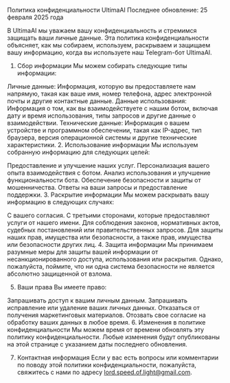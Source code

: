 Политика конфиденциальности UltimaAI
Последнее обновление: 25 февраля 2025 года

В UltimaAI мы уважаем вашу конфиденциальность и стремимся защищать ваши личные данные. Эта политика конфиденциальности объясняет, как мы собираем, используем, раскрываем и защищаем вашу информацию, когда вы используете наш Telegram-бот UltimaAI.

1. Сбор информации
Мы можем собирать следующие типы информации:

Личные данные: Информация, которую вы предоставляете нам напрямую, такая как ваше имя, номер телефона, адрес электронной почты и другие контактные данные.
Данные использования: Информация о том, как вы взаимодействуете с нашим ботом, включая дату и время использования, типы запросов и другие данные о взаимодействии.
Технические данные: Информация о вашем устройстве и программном обеспечении, такая как IP-адрес, тип браузера, версия операционной системы и другие технические характеристики.
2. Использование информации
Мы используем собранную информацию для следующих целей:

Предоставление и улучшение наших услуг.
Персонализация вашего опыта взаимодействия с ботом.
Анализ использования и улучшение функциональности бота.
Обеспечение безопасности и защиты от мошенничества.
Ответы на ваши запросы и предоставление поддержки.
3. Раскрытие информации
Мы можем раскрывать вашу информацию в следующих случаях:

С вашего согласия.
С третьими сторонами, которые предоставляют услуги от нашего имени.
Для соблюдения законов, нормативных актов, судебных постановлений или правительственных запросов.
Для защиты наших прав, имущества или безопасности, а также прав, имущества или безопасности других лиц.
4. Защита информации
Мы принимаем разумные меры для защиты вашей информации от несанкционированного доступа, использования или раскрытия. Однако, пожалуйста, поймите, что ни одна система безопасности не является абсолютно защищенной от взлома.

5. Ваши права
Вы имеете право:

Запрашивать доступ к вашим личным данным.
Запрашивать исправление или удаление ваших личных данных.
Отказаться от получения маркетинговых материалов.
Отозвать свое согласие на обработку ваших данных в любое время.
6. Изменения в политике конфиденциальности
Мы можем время от времени обновлять эту политику конфиденциальности. Любые изменения будут опубликованы на этой странице с указанием даты последнего обновления.

7. Контактная информация
Если у вас есть вопросы или комментарии по поводу этой политики конфиденциальности, пожалуйста, свяжитесь с нами по адресу lord.speed.of.light@gmail.com.
